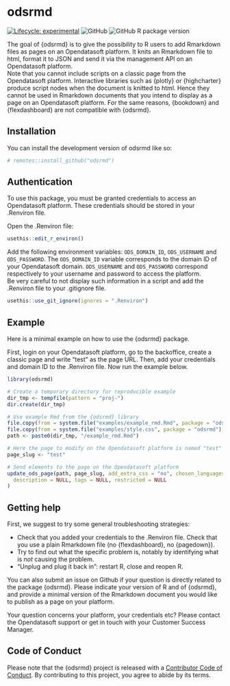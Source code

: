 
<!-- README.md is generated from README.Rmd. Please edit that file -->

# odsrmd

<!-- badges: start -->

[![Lifecycle:
experimental](https://img.shields.io/badge/lifecycle-experimental-orange.svg)](https://lifecycle.r-lib.org/articles/stages.html#experimental)
![GitHub](https://img.shields.io/github/license/opendatasoft/odsrmd?style=plastic)
![GitHub R package
version](https://img.shields.io/github/r-package/v/opendatasoft/odsrmd?style=plastic)
<!-- badges: end -->

The goal of {odsrmd} is to give the possibility to R users to add
Rmarkdown files as pages on an Opendatasoft platform. It knits an
Rmarkdown file to html, format it to JSON and send it via the management
API on an Opendatasoft platform.  
Note that you cannot include scripts on a classic page from the
Opendatasoft platform. Interactive libraries such as {plotly} or
{highcharter} produce script nodes when the document is knitted to html.
Hence they cannot be used in Rmarkdown documents that you intend to
display as a page on an Opendatasoft platform. For the same reasons,
{bookdown} and {flexdashboard} are not compatible with {odsrmd}.

## Installation

You can install the development version of odsrmd like so:

``` r
# remotes::install_github("odsrmd")
```

## Authentication

To use this package, you must be granted credentials to access an
Opendatasoft platform. These credentials should be stored in your
.Renviron file.

Open the .Renviron file:

``` r
usethis::edit_r_environ()
```

Add the following environment variables: `ODS_DOMAIN_ID`, `ODS_USERNAME`
and `ODS_PASSWORD`. The `ODS_DOMAIN_ID` variable corresponds to the
domain ID of your Opendatasoft domain. `ODS_USERNAME` and `ODS_PASSWORD`
correspond respectively to your username and password to access the
platform.  
Be very careful to not display such information in a script and add the
.Renviron file to your .gitignore file.

``` r
usethis::use_git_ignore(ignores = ".Renviron")
```

## Example

Here is a minimal example on how to use the {odsrmd} package.

First, login on your Opendatasoft platform, go to the backoffice, create
a classic page and write “test” as the page URL. Then, add your
credentials and domain ID to the .Renviron file. Now run the example
below.

``` r
library(odsrmd)

# Create a temporary directory for reproducible example
dir_tmp <- tempfile(pattern = "proj-")
dir.create(dir_tmp)

# Use example Rmd from the {odsrmd} library
file.copy(from = system.file("examples/example_rmd.Rmd", package = "odsrmd"), to=dir_tmp)
file.copy(from = system.file("examples/style.css", package = "odsrmd"), to=dir_tmp)
path <- paste0(dir_tmp, "/example_rmd.Rmd")

# Here the page to modify on the Opendatasoft platform is named "test"   
page_slug <- "test"

# Send elements to the page on the Opendatasoft platform
update_ods_page(path, page_slug, add_extra_css = "no", chosen_languages = "all", title = NULL,
  description = NULL, tags = NULL, restricted = NULL
)
```

## Getting help

First, we suggest to try some general troubleshooting strategies:  
- Check that you added your credentials to the .Renviron file. Check
that you use a plain Rmarkdown file (no {flexdashboard}, no
{pagedown}).  
- Try to find out what the specific problem is, notably by identifying
what is *not* causing the problem.  
- “Unplug and plug it back in”: restart R, close and reopen R.

You can also submit an issue on Github if your question is directly
related to the package {odsrmd}. Please indicate your version of R and
of {odsrmd}, and provide a minimal version of the Rmarkdown document you
would like to publish as a page on your platform.

Your question concerns your platform, your credentials etc? Please
contact the Opendatasoft support or get in touch with your Customer
Success Manager.

## Code of Conduct

Please note that the {odsrmd} project is released with a [Contributor
Code of
Conduct](https://contributor-covenant.org/version/2/0/CODE_OF_CONDUCT.html).
By contributing to this project, you agree to abide by its terms.
